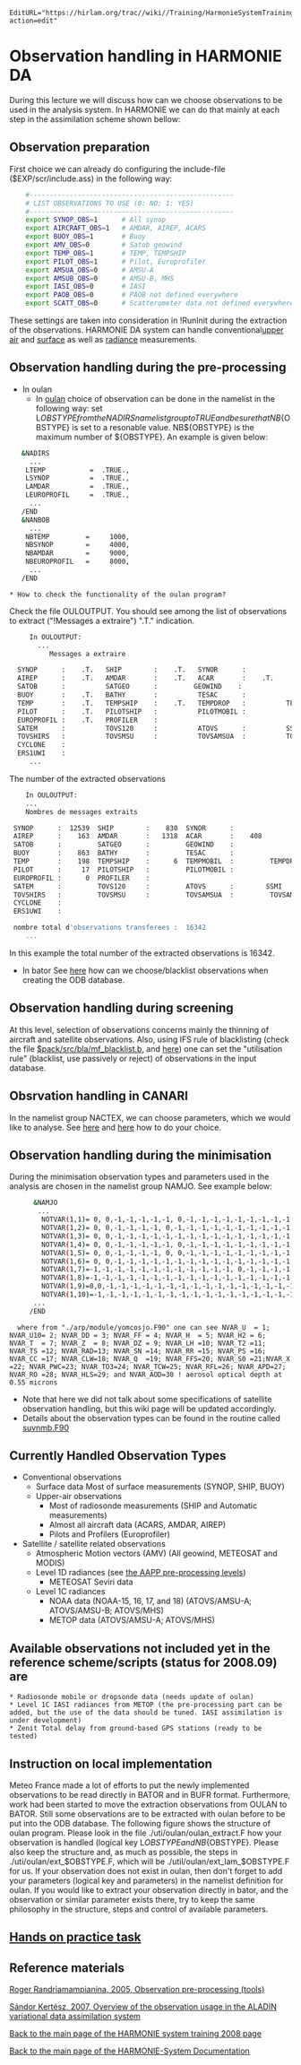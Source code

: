 ```@meta
EditURL="https://hirlam.org/trac//wiki//Training/HarmonieSystemTraining2008/Lecture/ObsHandling?action=edit"
```

# Observation handling in HARMONIE DA

During this lecture we will discuss how can we choose observations to be used in the analysis system. In HARMONIE we can do that mainly at each step in the assimilation scheme shown bellow:  
## Observation preparation
 First choice we can already do configuring the include-file ($EXP/scr/include.ass) in the following way:
```bash
    #---------------------------------------------------
    # LIST OBSERVATIONS TO USE (0: NO; 1: YES)
    #---------------------------------------------------
    export SYNOP_OBS=1      # All synop
    export AIRCRAFT_OBS=1   # AMDAR, AIREP, ACARS
    export BUOY_OBS=1       # Buoy
    export AMV_OBS=0        # Satob geowind
    export TEMP_OBS=1       # TEMP, TEMPSHIP
    export PILOT_OBS=1      # Pilot, Europrofiler
    export AMSUA_OBS=0      # AMSU-A
    export AMSUB_OBS=0      # AMSU-B, MHS
    export IASI_OBS=0       # IASI
    export PAOB_OBS=0       # PAOB not defined everywhere
    export SCATT_OBS=0      # Scatterometer data not defined everywhere
```
These settings are taken into consideration in !RunInit during the extraction of the observations.
HARMONIE DA system can handle conventional[upper air](https://hirlam.org/trac/attachment/wiki/HarmonieSystemTraining2008/Lecture/ObsHandling/harmonie_obs_upper_air.png) and [surface](https://hirlam.org/trac/attachment/wiki/HarmonieSystemTraining2008/Lecture/ObsHandling/harmonie_obs_surface.png) as well as [radiance](https://hirlam.org/trac/attachment/wiki/HarmonieSystemTraining2008/Lecture/ObsHandling/harmonie_obs_radiance.png) measurements.
## Observation handling during the pre-processing
  * In oulan
    * In [ oulan](https://hirlam.org/trac/attachment/wiki/HarmonieDAWorkshop200805/R_Roger_data_handeling.ppt) choice of observation can be done in the namelist in the following way: set L${OBSTYPE} from the NADIRS namelist group to TRUE and be sure that NB${OBSTYPE} is set to a resonable value. NB${OBSTYPE} is the maximum number of ${OBSTYPE}. An example is given below:
```bash
   &NADIRS
     ...
    LTEMP           =  .TRUE.,
    LSYNOP          =  .TRUE.,
    LAMDAR          =  .TRUE.,
    LEUROPROFIL     =  .TRUE.,
     ...
   /END
   &NANBOB
     ...
    NBTEMP         =     1000,
    NBSYNOP        =     4000,
    NBAMDAR        =     9000,
    NBEUROPROFIL   =     8000,
     ...
   /END
```
    * How to check the functionality of the oulan program?
Check the file OULOUTPUT. You should see among the list of observations to extract ("!Messages a extraire") ".T." indication.
```bash
     In OULOUTPUT:
       ...
          Messages a extraire

  SYNOP      :    .T.   SHIP        :    .T.   SYNOR      :
  AIREP      :    .T.   AMDAR       :    .T.   ACAR       :    .T.
  SATOB      :          SATGEO      :         GEOWIND    :
  BUOY       :    .T.   BATHY       :          TESAC      :
  TEMP       :    .T.   TEMPSHIP    :    .T.   TEMPDROP   :          TEMPMOBIL  :
  PILOT      :    .T.   PILOTSHIP   :          PILOTMOBIL :
  EUROPROFIL :    .T.   PROFILER    :
  SATEM      :          TOVS120     :          ATOVS      :          SSMI       :
  TOVSHIRS   :          TOVSMSU     :          TOVSAMSUA  :          TOVSAMSUB  :
  CYCLONE    :
  ERS1UWI    :
     ...
```
The number of the extracted observations
```bash
    In OULOUTPUT:
    ...
    Nombres de messages extraits                                                total cat.

 SYNOP      :  12539  SHIP        :    830  SYNOR      :                                13369
 AIREP      :    163  AMDAR       :   1318  ACAR       :    408                          1889
 SATOB      :         SATGEO      :         GEOWIND    :
 BUOY       :    863  BATHY       :         TESAC      :                                  863
 TEMP       :    198  TEMPSHIP    :      6  TEMPMOBIL  :         TEMPDROP   :             204
 PILOT      :     17  PILOTSHIP   :         PILOTMOBIL :
 EUROPROFIL :      0  PROFILER    :                                                        17
 SATEM      :         TOVS120     :         ATOVS      :        SSMI        :
 TOVSHIRS   :         TOVSMSU     :         TOVSAMSUA  :         TOVSAMSUB  :
 CYCLONE    :
 ERS1UWI    :

 nombre total d'observations transferees :  16342
    ...
```
In this example the total number of the extracted observations is 16342.
  * In bator
See [ here](http://www.met.hu/pages/seminars/ALADIN2005/28_Bp_workshop1n_n_RogerR.ppt) how can we choose/blacklist observations when creating the ODB database. 
## Observation handling during screening
At this level, selection of observations concerns mainly the thinning of aircraft and satellite observations. Also, using IFS rule of blacklisting (check the file [$pack/src/bla/mf_blacklist.b](https://hirlam.org/trac/browser/trunk/harmonie/src/bla/mf_blacklist.b), and [here](http://www.met.hu/pages/seminars/ALADIN2005/28_Bp_workshop1n_n_RogerR.ppt)) one can set the "utilisation rule" (blacklist, use passively or reject) of observations in the input database.
## Obsrvation handling in CANARI
In the namelist group NACTEX, we can choose parameters, which we would like to analyse. See [here](https://hirlam.org/trac/attachment/wiki/HarmonieSystemTraining2008/Lecture/ObsHandling/canari_obs_omf.png) and [here](https://hirlam.org/trac/attachment/wiki/HarmonieSystemTraining2008/Lecture/ObsHandling/canari_obs_omf1.png) how to do your choice.
## Observation handling during the minimisation
During the minimisation observation types and parameters used in the analysis are chosen in the namelist group NAMJO. See example below:
```bash
      &NAMJO
       ...
        NOTVAR(1,1)= 0, 0,-1,-1,-1,-1,-1, 0,-1,-1,-1,-1,-1,-1,-1,-1,-1,-1,-1,-1,-1,-1,-1,-1,-1,
        NOTVAR(1,2)= 0, 0,-1,-1,-1,-1, 0,-1,-1,-1,-1,-1,-1,-1,-1,-1,-1,-1,-1,-1,-1,-1,-1,-1,-1,
        NOTVAR(1,3)= 0, 0,-1,-1,-1,-1,-1,-1,-1,-1,-1,-1,-1,-1,-1,-1,-1,-1,-1,-1,-1,-1,-1,-1,-1,
        NOTVAR(1,4)= 0, 0,-1,-1,-1,-1,-1, 0,-1,-1,-1,-1,-1,-1,-1,-1,-1,-1,-1,-1,-1,-1,-1,-1,-1,
        NOTVAR(1,5)= 0, 0,-1,-1,-1,-1, 0, 0,-1,-1,-1,-1,-1,-1,-1,-1,-1,-1, 0,-1,-1,-1,-1,-1,-1,
        NOTVAR(1,6)= 0, 0,-1,-1,-1,-1,-1,-1,-1,-1,-1,-1,-1,-1,-1,-1,-1,-1,-1,-1,-1,-1,-1,-1,-1,
        NOTVAR(1,7)=-1,-1,-1,-1,-1,-1,-1,-1,-1,-1,-1,-1, 0,-1,-1,-1,-1,-1,-1,-1,-1,-1,-1,-1,-1,
        NOTVAR(1,8)=-1,-1,-1,-1,-1,-1,-1,-1,-1,-1,-1,-1,-1,-1,-1,-1,-1,-1,-1,-1,-1,-1,-1,-1,-1,
        NOTVAR(1,9)=0,0,-1,-1,-1,-1,-1,-1,-1,-1,-1,-1,-1,-1,-1,-1,-1,-1,-1,-1,-1,-1,-1,-1,-1,
        NOTVAR(1,10)=-1,-1,-1,-1,-1,-1,-1,-1,-1,-1,-1,-1,-1,-1,-1,-1,-1,-1,-1,-1,-1,-1,-1,-1,-1,
      ...
     /END
```
      where from "./arp/module/yomcosjo.F90" one can see NVAR_U  = 1; NVAR_U10= 2; NVAR_DD = 3; NVAR_FF = 4; NVAR_H  = 5; NVAR_H2 = 6; NVAR_T  = 7; NVAR_Z  = 8; NVAR_DZ = 9; NVAR_LH =10; NVAR_T2 =11; NVAR_TS =12; NVAR_RAD=13; NVAR_SN =14; NVAR_RR =15; NVAR_PS =16; NVAR_CC =17; NVAR_CLW=18; NVAR_Q  =19; NVAR_FFS=20; NVAR_S0 =21;NVAR_X  =22; NVAR_PWC=23; NVAR_TO3=24; NVAR_TCW=25; NVAR_RFL=26; NVAR_APD=27; NVAR_RO =28; NVAR_HLS=29; and NVAR_AOD=30 ! aerosol optical depth at 0.55 microns
   * Note that here we did not talk about some specifications of satellite observation handling, but this wiki page will be updated accordingly.
   * Details about the observation types can be found in the routine called [suvnmb.F90](https://hirlam.org/trac/browser/trunk/harmonie/src/arp/setup/suvnmb.F90)

## Currently Handled Observation Types
   * Conventional observations
     * Surface data
       Most of surface measurements (SYNOP, SHIP, BUOY)
     * Upper-air observations
       * Most of radiosonde measurements (SHIP and Automatic measurements)
       * Almost all aircraft data (ACARS, AMDAR, AIREP)
       * Pilots and Profilers (Europrofiler)
   * Satellite / satellite related observations
     * Atmospheric Motion vectors (AMV) (All geowind, METEOSAT and MODIS)
     * Level 1D radiances (see [the AAPP pre-processing levels](https://hirlam.org/trac/attachment/wiki/HarmonieSystemTraining2008/Lecture/ObsHandling/aapp_rad_levels.jpg)) 
       * METEOSAT Seviri data
     * Level 1C radiances
       * NOAA data (NOAA-15, 16, 17, and 18) (ATOVS/AMSU-A; ATOVS/AMSU-B; ATOVS/MHS)
       * METOP data (ATOVS/AMSU-A; ATOVS/MHS)
## Available observations not included yet in the reference scheme/scripts (status for 2008.09) are
    * Radiosonde mobile or dropsonde data (needs update of oulan)
    * Level 1C IASI radiances from METOP (the pre-processing part can be added, but the use of the data should be tuned. IASI assimilation is under development)
    * Zenit Total delay from ground-based GPS stations (ready to be tested)
## Instruction on local implementation
Meteo France made a lot of efforts to put the newly implemented observations to be read directly in BATOR and in BUFR format. Furthermore, work had been started to move the extraction observations from OULAN to BATOR. Still some observations are to be extracted with oulan before to be put into the ODB database. The following figure shows the structure of oulan program. Please look in the file ./uti/oulan/oulan_extract.F how your observation is handled (logical key L$OBSTYPE and NB${OBSTYPE}. Please also keep the structure and, as much as possible, the steps in ./uti/oulan/ext_$OBSTYPE.F, which will be ./util/oulan/ext_lam_$OBSTYPE.F for us. If your observation does not exist in oulan, then don't forget to add your parameters (logical key and parameters) in the namelist definition for oulan. If you would like to extract your observation directly in bator, and the observation or similar parameter exists there, try to keep the same philosophy in the structure, steps and control of available parameters.
## [Hands on practice task](https://hirlam.org/trac/wiki/HarmonieSystemTraining2008/Lecture/DAdataflow#Handsonpracticetask)

## Reference materials
[Roger Randriamampianina, 2005, Observation pre-processing (tools)](http://www.met.hu/pages/seminars/ALADIN2005/28_Bp_workshop1n_n_RogerR.ppt)

[Sándor Kertész, 2007, Overview of the observation usage in the ALADIN variational data assimilation system](http://www.rclace.eu/File/Data_Assimilation/2007/lace_obspp.pdf)

[ Back to the main page of the HARMONIE system training 2008 page](https://hirlam.org/trac/wiki/HarmonieSystemTraining2008)

[Back to the main page of the HARMONIE-System Documentation](https://hirlam.org/trac/wiki/HarmonieSystemDocumentation)